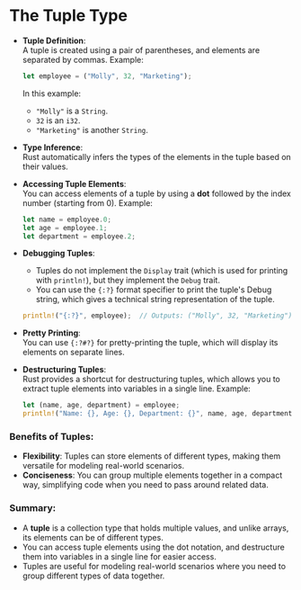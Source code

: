# The Tuple Type


- **Tuple Definition**:  
  A tuple is created using a pair of parentheses, and elements are separated by commas. Example:
  ```rust
  let employee = ("Molly", 32, "Marketing");
  ```
  In this example:
  - `"Molly"` is a `String`.
  - `32` is an `i32`.
  - `"Marketing"` is another `String`.

- **Type Inference**:  
  Rust automatically infers the types of the elements in the tuple based on their values.

- **Accessing Tuple Elements**:  
  You can access elements of a tuple by using a **dot** followed by the index number (starting from 0). Example:
  ```rust
  let name = employee.0;
  let age = employee.1;
  let department = employee.2;
  ```

- **Debugging Tuples**:  
  - Tuples do not implement the `Display` trait (which is used for printing with `println!`), but they implement the `Debug` trait. 
  - You can use the `{:?}` format specifier to print the tuple's Debug string, which gives a technical string representation of the tuple.
  ```rust
  println!("{:?}", employee);  // Outputs: ("Molly", 32, "Marketing")
  ```

- **Pretty Printing**:  
  You can use `{:?#?}` for pretty-printing the tuple, which will display its elements on separate lines.

- **Destructuring Tuples**:  
  Rust provides a shortcut for destructuring tuples, which allows you to extract tuple elements into variables in a single line. Example:
  ```rust
  let (name, age, department) = employee;
  println!("Name: {}, Age: {}, Department: {}", name, age, department);
  ```

### Benefits of Tuples:
- **Flexibility**: Tuples can store elements of different types, making them versatile for modeling real-world scenarios.
- **Conciseness**: You can group multiple elements together in a compact way, simplifying code when you need to pass around related data.

### Summary:
- A **tuple** is a collection type that holds multiple values, and unlike arrays, its elements can be of different types.
- You can access tuple elements using the dot notation, and destructure them into variables in a single line for easier access.
- Tuples are useful for modeling real-world scenarios where you need to group different types of data together.
